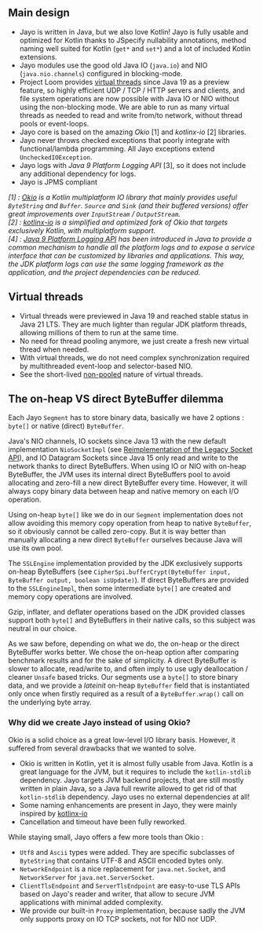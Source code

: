 ## Main design
* Jayo is written in Java, but we also love Kotlin! Jayo is fully usable and optimized for Kotlin thanks to JSpecify
nullability annotations, method naming well suited for Kotlin (`get*` and `set*`) and a lot of included Kotlin extensions.
* Jayo modules use the good old Java IO (`java.io`) and NIO (`java.nio.channels`) configured in blocking-mode.
* Project Loom provides [virtual threads](https://openjdk.org/jeps/425) since Java 19 as a preview feature, so highly
efficient UDP / TCP / HTTP servers and clients, and file system operations are now possible with Java IO or NIO without
using the non-blocking mode. We are able to run as many virtual threads as needed to read and write from/to network,
without thread pools or event-loops.
* Jayo core is based on the amazing *Okio* [1] and *kotlinx-io* [2] libraries.
* Jayo never throws checked exceptions that poorly integrate with functional/lambda programming. All Jayo exceptions
extend `UncheckedIOException`.
* Jayo logs with *Java 9 Platform Logging API* [3], so it does not include any additional dependency for logs.
* Jayo is JPMS compliant

_[1] : [Okio](https://square.github.io/okio/) is a Kotlin multiplatform IO library that mainly provides useful
`ByteString` and `Buffer`. `Source` and `Sink` (and their buffered versions) offer great improvements over `InputStream`
/ `OutputStream`. \
[2] : [kotlinx-io](https://github.com/Kotlin/kotlinx-io) is a simplified and optimized fork of Okio that targets
exclusively Kotlin, with multiplatform support. \
[4] : [Java 9 Platform Logging API](https://www.baeldung.com/java-9-logging-api) has been introduced in Java to provide
a common mechanism to handle all the platform logs and to expose a service interface that can be customized by libraries
and applications. This way, the JDK platform logs can use the same logging framework as the application, and the project
dependencies can be reduced._

## Virtual threads

* Virtual threads were previewed in Java 19 and reached stable status in Java 21 LTS. They are much lighter than regular
JDK platform threads, allowing millions of them to run at the same time.
* No need for thread pooling anymore, we just create a fresh new virtual thread when needed.
* With virtual threads, we do not need complex synchronization required by multithreaded event-loop and selector-based
NIO.
* See the short-lived [non-pooled](https://openjdk.org/jeps/425#Do-not-pool-virtual-threads) nature of virtual threads.

## The on-heap VS direct ByteBuffer dilemma

Each Jayo `Segment` has to store binary data, basically we have 2 options : `byte[]` or native (direct) `ByteBuffer`.

Java's NIO channels, IO sockets since Java 13 with the new default implementation `NioSocketImpl` (see
[Reimplementation of the Legacy Socket API](https://openjdk.org/jeps/353)), and IO Datagram Sockets since Java 15 only
read and write to the network thanks to direct ByteBuffers. When using IO or NIO with on-heap ByteBuffer, the JVM uses
its internal direct ByteBuffers pool to avoid allocating and zero-fill a new direct ByteBuffer every time. However, it
will always copy binary data between heap and native memory on each I/O operation.

Using on-heap `byte[]` like we do in our `Segment` implementation does not allow avoiding this memory copy
operation from heap to native `ByteBuffer`, so it obviously cannot be called zero-copy. But it is way better than
manually allocating a new direct `ByteBuffer` ourselves because Java will use its own pool.

The `SSLEngine` implementation provided by the JDK exclusively supports on-heap ByteBuffers (see
`CipherSpi.bufferCrypt(ByteBuffer input, ByteBuffer output, boolean isUpdate)`). If direct ByteBuffers are provided to
the `SSLEngineImpl`, then some intermediate `byte[]` are created and memory copy operations are involved.

Gzip, inflater, and deflater operations based on the JDK provided classes support both `byte[]` and ByteBuffers in their
native calls, so this subject was neutral in our choice.

As we saw before, depending on what we do, the on-heap or the direct ByteBuffer works better. We chose the on-heap
option after comparing benchmark results and for the sake of simplicity. A direct ByteBuffer is slower to allocate,
read/write to, and often imply to use ugly deallocation / cleaner `Unsafe` based tricks.
Our segments use a `byte[]` to store binary data, and we provide a *lateinit* on-heap `ByteBuffer` field that is
instantiated only once when firstly required as a result of a `ByteBuffer.wrap()` call on the underlying byte array.

### Why did we create Jayo instead of using Okio?

Okio is a solid choice as a great low-level I/O library basis. However, it suffered from several drawbacks that we
wanted to solve.
* Okio is written in Kotlin, yet it is almost fully usable from Java. Kotlin is a great language for the JVM, but it
requires to include the `kotlin-stdlib` dependency. Jayo targets JVM backend projects, that are still mostly written in
plain Java, so a Java full rewrite allowed to get rid of that `kotlin-stdlib` dependency. Jayo uses no external
dependencies at all!
* Some naming enhancements are present in Jayo, they were mainly inspired by [kotlinx-io](https://github.com/Kotlin/kotlinx-io)
* Cancellation and timeout have been fully reworked.

While staying small, Jayo offers a few more tools than Okio : 
* `Utf8` and `Ascii` types were added. They are specific subclasses of `ByteString` that contains UTF-8 and ASCII
encoded bytes only.
* `NetworkEndpoint` is a nice replacement for `java.net.Socket`, and `NetworkServer` for `java.net.ServerSocket`.
* `ClientTlsEndpoint` and `ServerTlsEndpoint` are easy-to-use TLS APIs based on Jayo's reader and writer, that allow to
secure JVM applications with minimal added complexity.
* We provide our built-in `Proxy` implementation, because sadly the JVM only supports proxy on IO TCP sockets, not for
NIO nor UDP.
